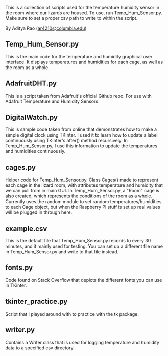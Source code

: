This is a collection of scripts used for the temperature humidity sensor in the room where our lizards are housed. To use, run Temp_Hum_Sensor.py. Make sure to set a proper csv path to write to within the script.

By Aditya Rao (ar4210@columbia.edu)

## Temp_Hum_Sensor.py
This is the main code for the temperature and humidity graphical user interface. It displays temperatures and humidities for each cage, as well as the room as a whole.

## AdafruitDHT.py
This is a script taken from Adafruit's official Github repo. For use with Adafruit Temperature and Humidity Sensors.

## DigitalWatch.py
This is sample code taken from online that demonstrates how to make a simple digital clock using TKinter. I used it to learn how to update a label continuously using TKinter's after() method recursively. In Temp_Hum_Sensor.py, I use this information to update the temperatures and humidities continuously.

## cages.py
Helper code for Temp_Hum_Sensor.py. Class Cages() made to represent each cage in the lizard room, with attributes temperature and humidity that we can pull from in main GUI. In Temp_Hum_Sensor.py, a "Room" cage is also created, which represents the conditions of the room as a whole. Currently uses the random module to set random temperatures/humidities to each Cage object, but when the Raspberry Pi stuff is set up real values will be plugged in through here.

## example.csv
This is the default file that Temp_Hum_Sensor.py records to every 30 minutes, and it mainly used for testing. You can set up a different file name in Temp_Hum_Sensor.py and write to that file instead.

## fonts.py
Code found on Stack Overflow that depicts the different fonts you can use in TKinter.

## tkinter_practice.py
Script that I played around with to practice with the tk package.

## writer.py
Contains a Writer class that is used for logging temperature and humidity data to a specified csv directory.


